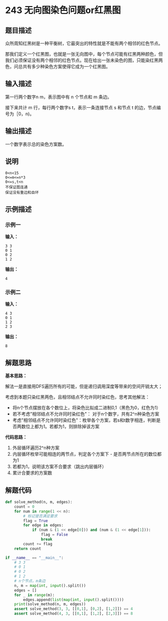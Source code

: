 # 243 无向图染色问题or红黑图

## 题目描述

众所周知红黑树是一种平衡树，它最突出的特性就是不能有两个相邻的红色节点。

那我们定义一个红黑图，也就是一张无向图中，每个节点可能有红黑两种颜色，但我们必须保证没有两个相邻的红色节点。现在给出一张未染色的图，只能染红黑两色，问总共有多少种染色方案使得它成为一个红黑图。

## 输入描述

第一行两个数字n m，表示图中有 n 个节点和 m 条边。

接下来共计 m 行，每行两个数字s t，表示一条连接节点 s 和节点 t 的边，节点编号为［0，n)。

## 输出描述

一个数字表示总的染色方案数。

## 说明
```
0<n<15
0<=m<=n*3
0<=s,t<n
不保证图连通
保证没有重边和自环
```

## 示例描述

### 示例一

**输入：**
```text
3 3
0 1
0 2
1 2
```

**输出：**
```text
4
```

### 示例二

**输入：**
```text
4 3
0 1
1 2
2 3
```

**输出：**
```text
8
```

## 解题思路

**基本思路：**

解法一是直接用DFS遍历所有的可能，但是递归调用深度等带来的空间开销太大；

考虑到本题只染红黑两色，且相邻结点不允许同时染红色，思考其他解法：
- 将n个节点摆放在各个数位上，将染色比拟成二进制0,1（黑色为0，红色为1）
- 若不考虑"相邻结点不允许同时染红色"： 对于n个数字，共有2^n种染色方案
- 考虑"相邻结点不允许同时染红色"：枚举各个方案，若s和t数字相连，判断是否两数位上都为1。若都为1，则排除掉该方案

**代码思路：**
1. 外层循环遍历2^n种方案
2. 内层循环枚举可能相连的两节点，判定各个方案下 - 是否两节点所在的数位都为1
3. 若都为1，说明该方案不合要求（跳出内层循环）
4. 累计合要求的方案数

## 解题代码
```python
def solve_method(n, m, edges):
    count = 0
    for num in range(1 << n):
        # 标记是否满足要求
        flag = True
        for edge in edges:
            if (num & (1 << edge[0])) and (num & (1 << edge[1])):
                flag = False
                break
        count += flag
    return count

if __name__ == "__main__":
    # 3 3
    # 0 1
    # 0 2
    # 1 2
    # n个节点，m条边
    n, m = map(int, input().split())
    edges = []
    for _ in range(m):
        edges.append(list(map(int, input().split())))
    print(solve_method(n, m, edges))
    assert solve_method(3, 3, [[0,1], [0,2], [1,2]]) == 4
    assert solve_method(4, 3, [[0,1], [1,2], [2,3]]) == 8
```